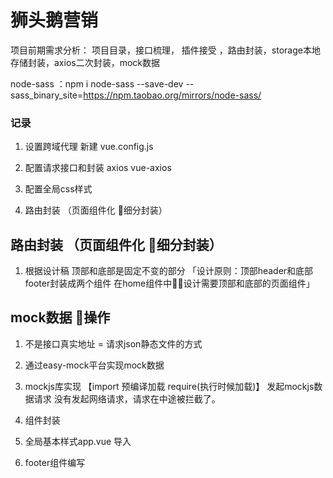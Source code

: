 # 狮头鹅营销
项目前期需求分析： 项目目录，接口梳理， 插件接受 ，路由封装，storage本地存储封装，axios二次封装，mock数据

node-sass ：npm i node-sass --save-dev --sass_binary_site=https://npm.taobao.org/mirrors/node-sass/
### 记录
1. 设置跨域代理 新建 vue.config.js

2. 配置请求接口和封装  axios vue-axios  

3. 配置全局css样式

4. 路由封装 （页面组件化 细分封装）
## 路由封装 （页面组件化 细分封装）
1. 根据设计稿 顶部和底部是固定不变的部分 「设计原则：顶部header和底部 footer封装成两个组件 在home组件中设计需要顶部和底部的页面组件」

## mock数据 操作

1. 不是接口真实地址 = 请求json静态文件的方式

2. 通过easy-mock平台实现mock数据

3. mockjs库实现
【import 预编译加载 require(执行时候加载)】
 发起mockjs数据请求 没有发起网络请求，请求在中途被拦截了。

4. 组件封装

5. 全局基本样式app.vue 导入

6. footer组件编写


